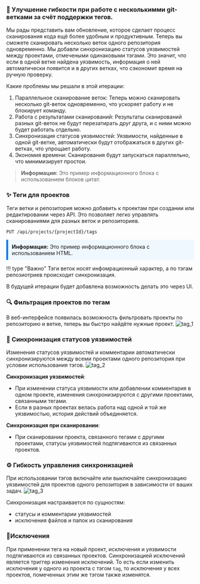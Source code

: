 ### 🚀 Улучшение гибкости при работе с несколькимми git-ветками за счёт поддержки тегов.

Мы рады представить вам обновление, которое сделает процесс сканирования кода ещё более удобным и продуктивным. Теперь вы сможете сканировать несколько веток одного репозитория одновременно.
Мы добавли синхронизацию статусов уязвимостей между проектами, отмечеными одинаковыми тэгами. Это значит, что если в одной ветке найдена уязвимость, информация о ней автоматически появится и в других ветках, что сэкономит время на ручную проверку.

Какие проблемы мы решали в этой итерации:
1. Параллельное сканирование веток: Теперь можно сканировать несколько git-веток одновременно, что ускоряет работу и не блокирует команду.
2. Работа с результатами сканирований: Результаты сканирований разных git-веток не будут перезатирать друг друга, и с ними можно будет работать отдельно.
3. Синхронизация статусов уязвимостей: Уязвимости, найденные в одной git-ветке, автоматически будут отображаться в других git-ветках, что упрощает работу.
4. Экономия времени: Сканирования будут запускаться параллельно, что минимизирует простои.

> **Информация:** Это пример информационного блока с использованием блоков цитат.

### ✨ Теги для проектов

Теги ветки и репозитория можно добавить к проектам при создании или редактировании через API. Это позволяет легко управлять сканированиями для разных веток и репозиториев.

`PUT /api/projects/{projectId}/tags`

<div style="background-color: #f0f8ff; padding: 10px; border-left: 5px solid #007bff;">
  <strong>Информация:</strong> Это пример информационного блока с использованием HTML.
</div>


!!! type "Важно"
    Тэги веток носят инфомрационный характер, а по тэгам репозиотриев происходит синхронизация.

В будущей итерации будет добавлена возможность делать это через UI.

### 🔍 Фильтрация проектов по тегам

В веб-интерфейсе появилась возможность фильтровать проекты по репозиторию и ветке, теперь вы быстро найдёте нужные проект.
![tag_1](https://github.com/user-attachments/assets/84e3a885-5259-4b2b-8bf9-b17112ff7964)

### 🔄 Синхронизация статусов уязвимостей

Изменения статусов уязвимостей и комментарии автоматически синхронизируются между всеми проектами одного репозитория при условии использования тэгов. 
![tag_2](https://github.com/user-attachments/assets/db0309db-5037-493b-b9f2-2edca137aeac)


**Синхронизация уязвимостей**:

- При изменении статуса уязвимости или добавлении комментария в одном проекте, изменения синхронизируются с другими проектами, связанными тегами.
- Если в разных проектах велась работа над одной и той же уязвимостью, история действий объединяется.

**Синхронизация при сканировании**:

- При сканировании проекта, связанного тегами с другими проектами, статусы уязвимостей подтягиваются из связанных проектов.

### ⚙️ Гибкость управления синхронизацией

При использовании тэгов включайте или выключайте синхронизацию уязвимостей для проектов одного репозитория в зависимости от ваших задач.
![tag_3](https://github.com/user-attachments/assets/f63d0aba-de59-4e0b-8d02-0e7a186797ef)

Синхронизация настраивается по сущностям: 

- статусы и комментарии уязвимостей 
- исключения файлов и папок из сканирования

### 🚨Исключения

При применении тега на новый проект, исключения и уязвимости подтягиваются из связанных проектов.
Синхронизацией исключений является триггер изменения исключений. То есть если изменить исключения у одного из проекта с тэгом `tag`, то исключения у всех проектов, помеченных этим же тэгом также изменятся. 


